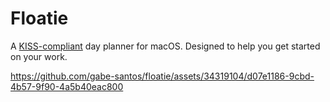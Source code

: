 # Floatie

A [KISS-compliant](https://www.youtube.com/watch?v=O58A7MJfOwU) day planner for macOS. Designed to help you get started on your work.


https://github.com/gabe-santos/floatie/assets/34319104/d07e1186-9cbd-4b57-9f90-4a5b40eac800

